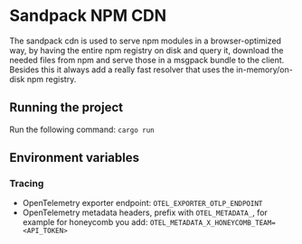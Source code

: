# Sandpack NPM CDN

The sandpack cdn is used to serve npm modules in a browser-optimized way, by having the entire npm registry on disk and query it, download the needed files from npm and serve those in a msgpack bundle to the client. Besides this it always add a really fast resolver that uses the in-memory/on-disk npm registry.

## Running the project

Run the following command: `cargo run`

## Environment variables

### Tracing

- OpenTelemetry exporter endpoint: `OTEL_EXPORTER_OTLP_ENDPOINT`
- OpenTelemetry metadata headers, prefix with `OTEL_METADATA_`, for example for honeycomb you add: `OTEL_METADATA_X_HONEYCOMB_TEAM=<API_TOKEN>`
